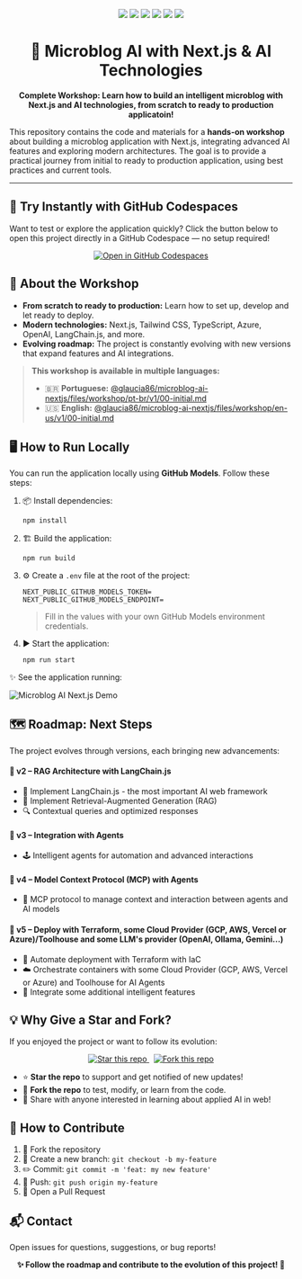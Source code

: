 <p align="center">
  <img src="https://img.shields.io/badge/Next.js-000?style=for-the-badge&logo=next.js&logoColor=white" />
  <img src="https://img.shields.io/badge/TypeScript-3178c6?style=for-the-badge&logo=typescript&logoColor=white" />
  <img src="https://img.shields.io/badge/Tailwind%20CSS-38b2ac?style=for-the-badge&logo=tailwind-css&logoColor=white" />
  <img src="https://img.shields.io/badge/Azure-0078D4?style=for-the-badge&logo=azure-devops&logoColor=white" />
  <img src="https://img.shields.io/badge/OpenAI-412991?style=for-the-badge&logo=openai&logoColor=white" />
  <img src="https://img.shields.io/badge/LangChain.js-fff?style=for-the-badge&logo=langchain&logoColor=black" />
</p>

<h1 align="center">🚀 Microblog AI with Next.js & AI Technologies</h1>

<p align="center">
  <strong>Complete Workshop: Learn how to build an intelligent microblog with Next.js and AI technologies, from scratch to ready to production applicatoin!</strong>
</p>

This repository contains the code and materials for a <strong>hands-on workshop</strong> about building a microblog application with Next.js, integrating advanced AI features and exploring modern architectures. The goal is to provide a practical journey from initial to ready to production application, using best practices and current tools.

---

## 🚀 Try Instantly with GitHub Codespaces

Want to test or explore the application quickly? Click the button below to open this project directly in a GitHub Codespace — no setup required!

<p align="center">
  <a href="https://codespaces.new/glaucia86/microblog-ai-nextjs">
    <img src="https://github.com/codespaces/badge.svg" alt="Open in GitHub Codespaces" />
  </a>
</p>


## 🎯 About the Workshop

- **From scratch to ready to production:** Learn how to set up, develop and let ready to deploy.
- **Modern technologies:** Next.js, Tailwind CSS, TypeScript, Azure, OpenAI, LangChain.js, and more.
- **Evolving roadmap:** The project is constantly evolving with new versions that expand features and AI integrations.

> **This workshop is available in multiple languages:**
>
> - 🇧🇷 **Portuguese:** [@glaucia86/microblog-ai-nextjs/files/workshop/pt-br/v1/00-initial.md](https://github.com/glaucia86/microblog-ai-nextjs/blob/main/workshop/pt-br/v1/00-initial.md)
> - 🇺🇸 **English:** [@glaucia86/microblog-ai-nextjs/files/workshop/en-us/v1/00-initial.md](https://github.com/glaucia86/microblog-ai-nextjs/blob/main/workshop/en-us/v1/00-initial.md)


## 🖥️ How to Run Locally

You can run the application locally using **GitHub Models**. Follow these steps:

1. 📦 Install dependencies:

   ```bash
   npm install
   ```

2. 🏗️ Build the application:

   ```bash
   npm run build
   ```

3. ⚙️ Create a `.env` file at the root of the project:

   ```env
   NEXT_PUBLIC_GITHUB_MODELS_TOKEN=
   NEXT_PUBLIC_GITHUB_MODELS_ENDPOINT=
   ```

   > Fill in the values with your own GitHub Models environment credentials.

4. ▶️ Start the application:

   ```bash
   npm run start
   ```

✨ See the application running:

![Microblog AI Next.js Demo](./resources/img/gif-01.gif)

## 🗺️ Roadmap: Next Steps

The project evolves through versions, each bringing new advancements:

#### 🔹 v2 – RAG Architecture with LangChain.js
- 📌 Implement LangChain.js - the most important AI web framework
- 🧩 Implement Retrieval-Augmented Generation (RAG)
- 🔍 Contextual queries and optimized responses

#### 🔹 v3 – Integration with Agents
- 🕹️ Intelligent agents for automation and advanced interactions

#### 🔹 v4 – Model Context Protocol (MCP) with Agents
- 🧠 MCP protocol to manage context and interaction between agents and AI models

#### 🔹 v5 – Deploy with Terraform, some Cloud Provider (GCP, AWS, Vercel or Azure)/Toolhouse and some LLM's provider (OpenAI, Ollama, Gemini...)
- 🚢 Automate deployment with Terraform with IaC
- ☁️ Orchestrate containers with some Cloud Provider (GCP, AWS, Vercel or Azure) and Toolhouse for AI Agents
- 🤖 Integrate some additional intelligent features

## 💡 Why Give a Star and Fork?

If you enjoyed the project or want to follow its evolution:
<p align="center">
  <a href="https://github.com/glaucia86/microblog-ai-nextjs/stargazers">
    <img src="https://img.shields.io/github/stars/glaucia86/microblog-ai-nextjs?style=social" alt="Star this repo" />
  </a>
  &nbsp;
  <a href="https://github.com/glaucia86/microblog-ai-nextjs/fork">
    <img src="https://img.shields.io/github/forks/glaucia86/microblog-ai-nextjs?style=social" alt="Fork this repo" />
  </a>
</p>

- ⭐ <strong>Star the repo</strong> to support and get notified of new updates!
- 🍴 <strong>Fork the repo</strong> to test, modify, or learn from the code.
- 💬 Share with anyone interested in learning about applied AI in web!

## 🤝 How to Contribute

1. 🍴 Fork the repository
2. 🌱 Create a new branch: `git checkout -b my-feature`
3. ✏️ Commit: `git commit -m 'feat: my new feature'`
4. 🚀 Push: `git push origin my-feature`
5. 🔄 Open a Pull Request

## 📬 Contact

Open issues for questions, suggestions, or bug reports!

<p align="center"><strong>✨ Follow the roadmap and contribute to the evolution of this project! 🚀</strong></p>
